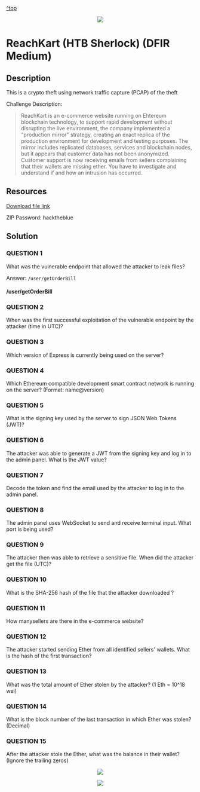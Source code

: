 <a href="#top">^top</a>
<p align="center"><img src="https://github.com/user-attachments/assets/5dc591af-471e-484a-bfdc-66bb295ace9c"/></p>

# ReachKart (HTB Sherlock)  (DFIR Medium) 

## Description

This is a crypto theft using  network traffic capture (PCAP) of the theft 

Challenge Description:

>ReachKart is an e-commerce website running on Ehtereum blockchain technology, to support rapid development without disrupting the live environment, the company implemented a "production mirror" strategy, creating an exact replica of the production environment for development and testing purposes. The mirror includes replicated databases, services and blockchain nodes, but it appears that customer data has not been anonymized. Customer support is now receiving emails from sellers complaining that their wallets are missing ether. You have to investigate and understand if and how an intrusion has occurred.

## Resources

[Download file link](https://challenges-cdn.hackthebox.com/sherlocks/medium/ReachKart.zip?u=117571&p=ep&e=1752029826&t=1752022626&h=13800cc36954856e8b0bc7f0c34db3d3e2b6ac023820697d556c184e836820a1)

ZIP Password: hacktheblue

## Solution

### QUESTION 1
What was the vulnerable endpoint that allowed the attacker to leak files?

Answer: `/user/getOrderBill`
#### /user/getOrderBill

### QUESTION 2
When was the first successful exploitation of the vulnerable endpoint by the attacker (time in UTC)?



### QUESTION 3
Which version of Express is currently being used on the server?



### QUESTION 4
Which Ethereum compatible development smart contract network is running on the server? (Format: name@version)



### QUESTION 5
What is the signing key used by the server to sign JSON Web Tokens (JWT)?



### QUESTION 6
The attacker was able to generate a JWT from the signing key and log in to the admin panel. What is the JWT value?



### QUESTION 7
Decode the token and find the email used by the attacker to log in to the admin panel.



### QUESTION 8
The admin panel uses WebSocket to send and receive terminal input. What port is being used?



### QUESTION 9
The attacker then was able to retrieve a sensitive file. When did the attacker get the file (UTC)?



### QUESTION 10
What is the SHA-256 hash of the file that the attacker downloaded ?



### QUESTION 11
How manysellers are there in the e-commerce website?



### QUESTION 12
The attacker started sending Ether from all identified sellers' wallets. What is the hash of the first transaction?



### QUESTION 13
What was the total amount of Ether stolen by the attacker? (1 Eth = 10^18 wei)



### QUESTION 14
What is the block number of the last transaction in which Ether was stolen? (Decimal)



### QUESTION 15
After the attacker stole the Ether, what was the balance in their wallet? (Ignore the trailing zeros)

































<p align="center"><img src="_images/3dcode.png"></p>

<p align="center"><img src="_images/5solve.png"></p>


